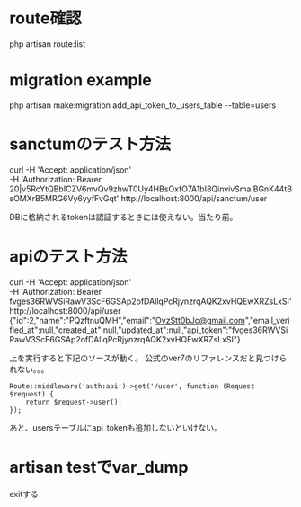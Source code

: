 # route確認
php artisan route:list

# migration example
php artisan make:migration add_api_token_to_users_table --table=users

# sanctumのテスト方法
curl -H 'Accept: application/json' \
  -H 'Authorization: Bearer 20|v5RcYtQBbICZV6mvQv9zhwT0Uy4HBsOxfO7A1bI8QinvivSmaIBGnK44tBsOMXrB5MRG6Vy6yyfFvGqt' http://localhost:8000/api/sanctum/user

DBに格納されるtokenは認証するときには使えない。当たり前。

# apiのテスト方法
curl -H 'Accept: application/json' \
  -H 'Authorization: Bearer fvges36RWVSiRawV3ScF6GSAp2ofDAllqPcRjynzrqAQK2xvHQEwXRZsLxSI' http://localhost:8000/api/user
{"id":2,"name":"PQzftnuQMH","email":"OyzStt0bJc@gmail.com","email_verified_at":null,"created_at":null,"updated_at":null,"api_token":"fvges36RWVSiRawV3ScF6GSAp2ofDAllqPcRjynzrqAQK2xvHQEwXRZsLxSI"}

上を実行すると下記のソースが動く。
公式のver7のリファレンスだと見つけられない。。。
```
Route::middleware('auth:api')->get('/user', function (Request $request) {
    return $request->user();
});
```
あと、usersテーブルにapi_tokenも追加しないといけない。

# artisan testでvar_dump
exitする